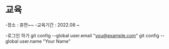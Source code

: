 # 교육
-장소 : 휴먼~~
-교육기간 : 2022.08 ~

-로그인 하기
git config --global user.email "you@example.com"
git config --global user.name "Your Name"